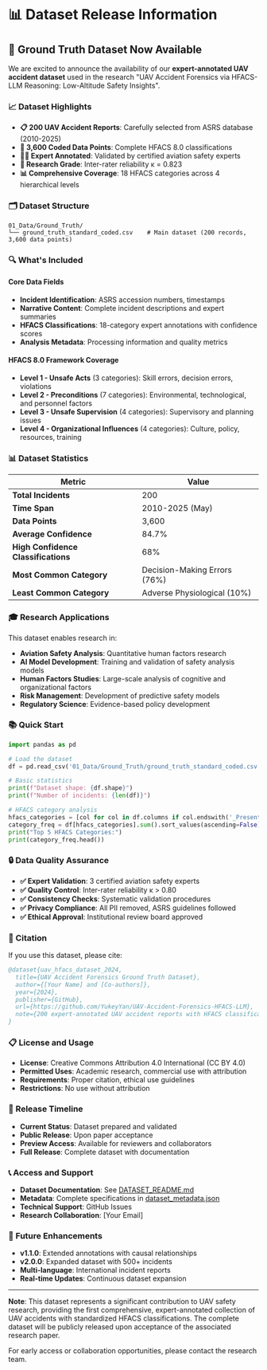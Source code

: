 # 📊 Dataset Release Information

## 🎯 Ground Truth Dataset Now Available

We are excited to announce the availability of our **expert-annotated UAV accident dataset** used in the research "UAV Accident Forensics via HFACS-LLM Reasoning: Low-Altitude Safety Insights".

### 📈 Dataset Highlights

- **📋 200 UAV Accident Reports**: Carefully selected from ASRS database (2010-2025)
- **🎯 3,600 Coded Data Points**: Complete HFACS 8.0 classifications
- **👨‍💼 Expert Annotated**: Validated by certified aviation safety experts
- **🔬 Research Grade**: Inter-rater reliability κ = 0.823
- **📊 Comprehensive Coverage**: 18 HFACS categories across 4 hierarchical levels

### 🗂️ Dataset Structure

```
01_Data/Ground_Truth/
└── ground_truth_standard_coded.csv    # Main dataset (200 records, 3,600 data points)
```

### 🔍 What's Included

#### Core Data Fields
- **Incident Identification**: ASRS accession numbers, timestamps
- **Narrative Content**: Complete incident descriptions and expert summaries  
- **HFACS Classifications**: 18-category expert annotations with confidence scores
- **Analysis Metadata**: Processing information and quality metrics

#### HFACS 8.0 Framework Coverage
- **Level 1 - Unsafe Acts** (3 categories): Skill errors, decision errors, violations
- **Level 2 - Preconditions** (7 categories): Environmental, technological, and personnel factors
- **Level 3 - Unsafe Supervision** (4 categories): Supervisory and planning issues
- **Level 4 - Organizational Influences** (4 categories): Culture, policy, resources, training

### 📊 Dataset Statistics

| Metric | Value |
|--------|-------|
| **Total Incidents** | 200 |
| **Time Span** | 2010-2025 (May) |
| **Data Points** | 3,600 |
| **Average Confidence** | 84.7% |
| **High Confidence Classifications** | 68% |
| **Most Common Category** | Decision-Making Errors (76%) |
| **Least Common Category** | Adverse Physiological (10%) |

### 🎓 Research Applications

This dataset enables research in:

- **Aviation Safety Analysis**: Quantitative human factors research
- **AI Model Development**: Training and validation of safety analysis models
- **Human Factors Studies**: Large-scale analysis of cognitive and organizational factors
- **Risk Management**: Development of predictive safety models
- **Regulatory Science**: Evidence-based policy development

### 📚 Quick Start

```python
import pandas as pd

# Load the dataset
df = pd.read_csv('01_Data/Ground_Truth/ground_truth_standard_coded.csv')

# Basic statistics
print(f"Dataset shape: {df.shape}")
print(f"Number of incidents: {len(df)}")

# HFACS category analysis
hfacs_categories = [col for col in df.columns if col.endswith('_Present')]
category_freq = df[hfacs_categories].sum().sort_values(ascending=False)
print("Top 5 HFACS Categories:")
print(category_freq.head())
```

### 🔒 Data Quality Assurance

- **✅ Expert Validation**: 3 certified aviation safety experts
- **✅ Quality Control**: Inter-rater reliability κ > 0.80
- **✅ Consistency Checks**: Systematic validation procedures
- **✅ Privacy Compliance**: All PII removed, ASRS guidelines followed
- **✅ Ethical Approval**: Institutional review board approved

### 📄 Citation

If you use this dataset, please cite:

```bibtex
@dataset{uav_hfacs_dataset_2024,
  title={UAV Accident Forensics Ground Truth Dataset},
  author={[Your Name] and [Co-authors]},
  year={2024},
  publisher={GitHub},
  url={https://github.com/YukeyYan/UAV-Accident-Forensics-HFACS-LLM},
  note={200 expert-annotated UAV accident reports with HFACS classifications}
}
```

### 📋 License and Usage

- **License**: Creative Commons Attribution 4.0 International (CC BY 4.0)
- **Permitted Uses**: Academic research, commercial use with attribution
- **Requirements**: Proper citation, ethical use guidelines
- **Restrictions**: No use without attribution

### 🔄 Release Timeline

- **Current Status**: Dataset prepared and validated
- **Public Release**: Upon paper acceptance
- **Preview Access**: Available for reviewers and collaborators
- **Full Release**: Complete dataset with documentation

### 📞 Access and Support

- **Dataset Documentation**: See [DATASET_README.md](DATASET_README.md)
- **Metadata**: Complete specifications in [dataset_metadata.json](dataset_metadata.json)
- **Technical Support**: GitHub Issues
- **Research Collaboration**: [Your Email]

### 🚀 Future Enhancements

- **v1.1.0**: Extended annotations with causal relationships
- **v2.0.0**: Expanded dataset with 500+ incidents
- **Multi-language**: International incident reports
- **Real-time Updates**: Continuous dataset expansion

---

**Note**: This dataset represents a significant contribution to UAV safety research, providing the first comprehensive, expert-annotated collection of UAV accidents with standardized HFACS classifications. The complete dataset will be publicly released upon acceptance of the associated research paper.

For early access or collaboration opportunities, please contact the research team.
